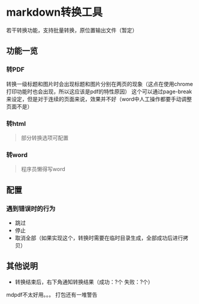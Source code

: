 ﻿# markdown转换工具

若干转换功能，支持批量转换，原位置输出文件（暂定）

## 功能一览
### 转PDF
转换一级标题和图片时会出现标题和图片分别在两页的现象（这点在使用chrome打印功能时也会出现，所以这应该是pdf的特性原因）
这个可以通过page-break来设定，但是对于连续的页面来说，效果并不好（word中人工操作都要手动调整页面不是）
### 转html
> 部分转换选项可配置
### 转word
> 程序员懒得写word

## 配置

### 遇到错误时的行为

* 跳过
* 停止
* 取消全部（如果实现这个，转换时需要在临时目录生成，全部成功后进行拷贝）

## 其他说明

* 转换结束后，右下角通知转换结果（成功：?个 失败：?个）

mdpdf不太好用。。。
打包还有一堆警告